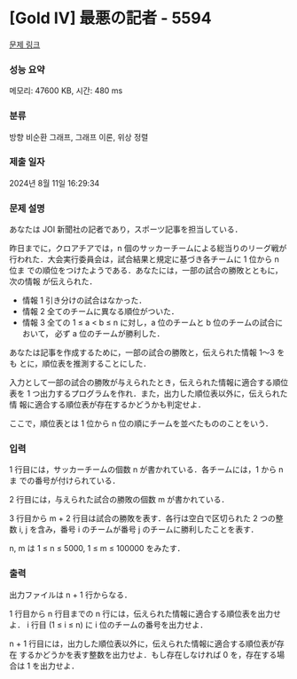 # [Gold IV] 最悪の記者 - 5594 

[문제 링크](https://www.acmicpc.net/problem/5594) 

### 성능 요약

메모리: 47600 KB, 시간: 480 ms

### 분류

방향 비순환 그래프, 그래프 이론, 위상 정렬

### 제출 일자

2024년 8월 11일 16:29:34

### 문제 설명

<p>あなたは JOI 新聞社の記者であり，スポーツ記事を担当している．</p>

<p>昨日までに，クロアチアでは，n 個のサッカーチームによる総当りのリーグ戦が 行われた．大会実行委員会は，試合結果と規定に基づき各チームに 1 位から n 位ま での順位をつけたようである．あなたには，一部の試合の勝敗とともに，次の情報 が伝えられた．</p>

<ul>
	<li>情報 1 引き分けの試合はなかった．</li>
	<li>情報 2 全てのチームに異なる順位がついた．</li>
	<li>情報 3 全ての 1 ≤ a < b ≤ n に対し，a 位のチームと b 位のチームの試合において， 必ず a 位のチームが勝利した．</li>
</ul>

<p>あなたは記事を作成するために，一部の試合の勝敗と，伝えられた情報 1～3 をも とに，順位表を推測することにした．</p>

<p>入力として一部の試合の勝敗が与えられたとき，伝えられた情報に適合する順位 表を 1 つ出力するプログラムを作れ．また，出力した順位表以外に，伝えられた情 報に適合する順位表が存在するかどうかも判定せよ．</p>

<p>ここで，順位表とは 1 位から n 位の順にチームを並べたもののことをいう．</p>

### 입력 

 <p>1 行目には，サッカーチームの個数 n が書かれている．各チームには，1 から n ま での番号が付けられている．</p>

<p>2 行目には，与えられた試合の勝敗の個数 m が書かれている．</p>

<p>3 行目から m + 2 行目は試合の勝敗を表す．各行は空白で区切られた 2 つの整数 i, j を含み，番号 i のチームが番号 j のチームに勝利したことを表す．</p>

<p>n, m は 1 ≤ n ≤ 5000, 1 ≤ m ≤ 100000 をみたす．</p>

### 출력 

 <p>出力ファイルは n + 1 行からなる．</p>

<p>1 行目から n 行目までの n 行には，伝えられた情報に適合する順位表を出力せよ． i 行目 (1 ≤ i ≤ n) に i 位のチームの番号を出力せよ．</p>

<p>n + 1 行目には，出力した順位表以外に，伝えられた情報に適合する順位表が存在 するかどうかを表す整数を出力せよ．もし存在しなければ 0 を，存在する場合は 1 を出力せよ．</p>

